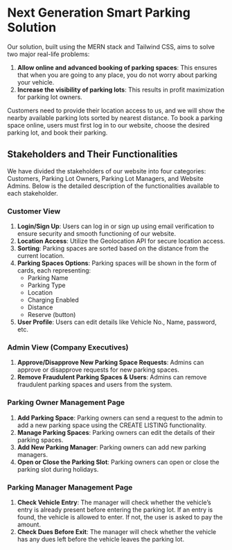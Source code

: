 # Next Generation Smart Parking Solution

Our solution, built using the MERN stack and Tailwind CSS, aims to solve two major real-life problems:

1. **Allow online and advanced booking of parking spaces**: This ensures that when you are going to any place, you do not worry about parking your vehicle.
2. **Increase the visibility of parking lots**: This results in profit maximization for parking lot owners.

Customers need to provide their location access to us, and we will show the nearby available parking lots sorted by nearest distance. To book a parking space online, users must first log in to our website, choose the desired parking lot, and book their parking.

## Stakeholders and Their Functionalities

We have divided the stakeholders of our website into four categories: Customers, Parking Lot Owners, Parking Lot Managers, and Website Admins. Below is the detailed description of the functionalities available to each stakeholder.

### Customer View

1. **Login/Sign Up**: Users can log in or sign up using email verification to ensure security and smooth functioning of our website.
2. **Location Access**: Utilize the Geolocation API for secure location access.
3. **Sorting**: Parking spaces are sorted based on the distance from the current location.
4. **Parking Spaces Options**: Parking spaces will be shown in the form of cards, each representing:
   - Parking Name
   - Parking Type
   - Location
   - Charging Enabled
   - Distance
   - Reserve (button)
5. **User Profile**: Users can edit details like Vehicle No., Name, password, etc.

### Admin View (Company Executives)

1. **Approve/Disapprove New Parking Space Requests**: Admins can approve or disapprove requests for new parking spaces.
2. **Remove Fraudulent Parking Spaces & Users**: Admins can remove fraudulent parking spaces and users from the system.

### Parking Owner Management Page

1. **Add Parking Space**: Parking owners can send a request to the admin to add a new parking space using the CREATE LISTING functionality.
2. **Manage Parking Spaces**: Parking owners can edit the details of their parking spaces.
3. **Add New Parking Manager**: Parking owners can add new parking managers.
4. **Open or Close the Parking Slot**: Parking owners can open or close the parking slot during holidays.

### Parking Manager Management Page

1. **Check Vehicle Entry**: The manager will check whether the vehicle’s entry is already present before entering the parking lot. If an entry is found, the vehicle is allowed to enter. If not, the user is asked to pay the amount.
2. **Check Dues Before Exit**: The manager will check whether the vehicle has any dues left before the vehicle leaves the parking lot.
